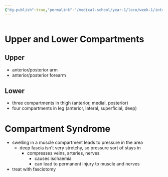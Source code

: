 ```yaml
---
{"dg-publish":true,"permalink":"/medical-school/year-1/loco/week-1/introduction-to-loco/","tags":["loco"],"updated":"2025-01-06T09:20:19.613+00:00"}
---
```



```table-of-contents
```
# Upper and Lower Compartments
## Upper
- anterior/posterior arm
- anterior/posterior forearm
## Lower
- three compartments in thigh (anterior, medial, posterior)
- four compartments in leg (anterior, lateral, superficial, deep)
# Compartment Syndrome
- swelling in a muscle compartment leads to pressure in the area
	- deep fascia isn't very stretchy, so pressure sort of stays in
		- compresses veins, arteries, nerves
			- causes ischaemia
			- can lead to permanent injury to muscle and nerves
- treat with fasciotomy